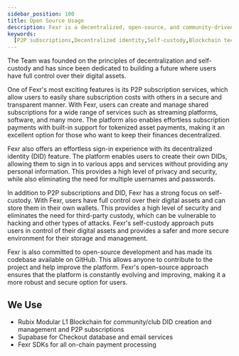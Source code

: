 ```yaml
---
sidebar_position: 100
title: Open Source Usage
description: Fexr is a decentralized, open-source, and community-driven platform for the creation, distribution, and validation of digital assets.
keywords:
  [P2P subscriptions,Decentralized identity,Self-custody,Blockchain technology,Tokenized Asset payments,Subscription services,Digital assets,Privacy,Security,Transparent subscriptions]
---
```


The Team was founded on the principles of decentralization and self-custody and has since been dedicated to building a future where users have full control over their digital assets.

One of Fexr's most exciting features is its P2P subscription services, which allow users to easily share subscription costs with others in a secure and transparent manner. With Fexr, users can create and manage shared subscriptions for a wide range of services such as streaming platforms, software, and many more. The platform also enables effortless subscription payments with built-in support for tokenized asset payments, making it an excellent option for those who want to keep their finances decentralized.

Fexr also offers an effortless sign-in experience with its decentralized identity (DID) feature. The platform enables users to create their own DIDs, allowing them to sign in to various apps and services without providing any personal information. This provides a high level of privacy and security, while also eliminating the need for multiple usernames and passwords.

In addition to P2P subscriptions and DID, Fexr has a strong focus on self-custody. With Fexr, users have full control over their digital assets and can store them in their own wallets. This provides a high level of security and eliminates the need for third-party custody, which can be vulnerable to hacking and other types of attacks. Fexr's self-custody approach puts users in control of their digital assets and provides a safer and more secure environment for their storage and management.

Fexr is also committed to open-source development and has made its codebase available on GitHub. This allows anyone to contribute to the project and help improve the platform. Fexr's open-source approach ensures that the platform is constantly evolving and improving, making it a more robust and secure option for users.

## We Use

- Rubix Modular L1 Blockchain for community/club DID creation and management and P2P subscriptions
- Supabase for Checkout database and email services
- Fexr SDKs for all on-chain payment processing
